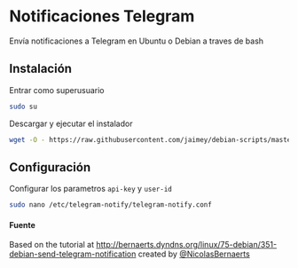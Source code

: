 # Notificaciones Telegram 
Envía notificaciones a Telegram en Ubuntu o Debian a traves de bash
## Instalación

Entrar como superusuario
```bash
sudo su
```
Descargar y ejecutar el instalador
```bash
wget -O - https://raw.githubusercontent.com/jaimey/debian-scripts/master/telegram-notify/telegram-notify-install.sh | bash
```

## Configuración
Configurar los parametros `api-key` y `user-id`
```bash
sudo nano /etc/telegram-notify/telegram-notify.conf
```


#### Fuente
Based on the tutorial at http://bernaerts.dyndns.org/linux/75-debian/351-debian-send-telegram-notification created by [@NicolasBernaerts](https://github.com/NicolasBernaerts)